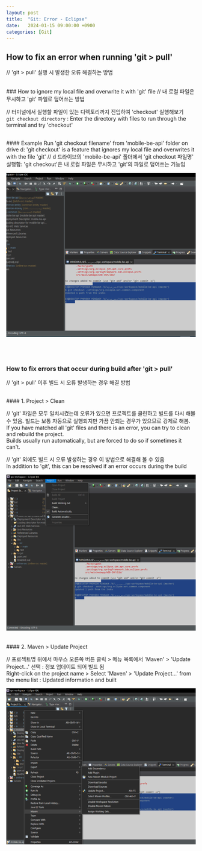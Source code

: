 ```yaml
---
layout: post
title:  "Git: Error - Eclipse"
date:   2024-01-15 09:00:00 +0900
categories: [Git]
---
```


## How to fix an error when running 'git > pull'   
// 'git > pull' 실행 시 발생한 오류 해결하는 방법   
   
<br />
### How to ignore my local file and overwrite it with 'git' file   
// 내 로컬 파일은 무시하고 'git' 파일로 덮어쓰는 방법   
   
// 터미널에서 실행할 파일이 있는 디렉토리까지 진입하여 'checkout' 실행해보기   
`git checkout directory` : Enter the directory with files to run through the terminal and try 'checkout'   
   
<br>
#### Example   
Run 'git checkout filename' from 'mobile-be-api' folder on drive d:   
'git checkout' is a feature that ignores my local file and overwrites it with the file 'git'   
// d 드라이브의 'mobile-be-api' 폴더에서 'git checkout 파일명' 실행함: 'git checkout'은 내 로컬 파일은 무시하고 'git'의 파일로 덮어쓰는 기능임   
   
![](https://raw.githubusercontent.com/mmmirrra/mmmirrra.github.io/main/_assets/gitError1-1.png)
   
<br /><br />
### How to fix errors that occur during build after 'git > pull'   
// 'git > pull' 이후 빌드 시 오류 발생하는 경우 해결 방법   
   
<br />
#### 1. Project > Clean   
   
// 'git' 파일은 모두 일치시켰는데 오류가 있으면 프로젝트를 클린하고 빌드를 다시 해볼 수 있음. 빌드는 보통 자동으로 실행되지만 가끔 안되는 경우가 있으므로 강제로 해봄.   
If you have matched all 'git' files and there is an error, you can try to clean and rebuild the project.   
Builds usually run automatically, but are forced to do so if sometimes it can't.   
   
// 'git' 외에도 빌드 시 오류 발생하는 경우 이 방법으로 해결해 볼 수 있음   
In addition to 'git', this can be resolved if an error occurs during the build   
   
![](https://raw.githubusercontent.com/mmmirrra/mmmirrra.github.io/main/_assets/gitError2-1.png)
   
<br />
#### 2. Maven > Update Project   
   
// 프로젝트명 위에서 마우스 오른쪽 버튼 클릭 > 메뉴 목록에서 'Maven' > 'Update Project...' 선택 : 정보 업데이트 되어 빌드 됨   
Right-click on the project name > Select 'Maven' > 'Update Project...' from the menu list : Updated information and built   
   
![](https://raw.githubusercontent.com/mmmirrra/mmmirrra.github.io/main/_assets/gitError2-2.png)

